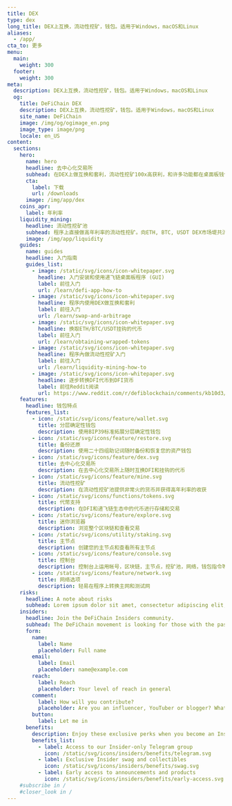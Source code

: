 ```yaml
---
title: DEX
type: dex
long_title: DEX上互换，流动性挖矿，钱包。适用于Windows，macOS和Linux
aliases:
  - /app/
cta_to: 更多
menu:
  main:
    weight: 300
  footer:
    weight: 300
meta:
  description: DEX上互换，流动性挖矿，钱包。适用于Windows，macOS和Linux
  og:
    title: DeFiChain DEX
    description: DEX上互换，流动性挖矿，钱包。适用于Windows，macOS和Linux
    site_name: DeFiChain
    image: /img/og/ogimage_en.png
    image_type: image/png
    locale: en_US
content:
  sections:
    hero:
      name: hero
      headline: 去中心化交易所
      subhead: 在DEX上做互换和套利，流动性挖矿100x高获利，和许多功能都在桌面板钱包程序内部操作。 适用于Windows，macOS和Linux
      cta:
        label: 下载
        url: /downloads
      image: /img/app/dex
    coins_apr:
      label: 年利率
    liquidity_mining:
      headline: 流动性挖矿池
      subhead: 程序上直接做高年利率的流动性挖矿。向ETH, BTC, USDT DEX市场堤共流动资产，换得交易费和高利润年收益。随时欢迎您提出资产。
      image: /img/app/liquidity
    guides:
      name: guides
      headline: 入门指南
      guides_list:
        - image: /static/svg/icons/icon-whitepaper.svg
          headline: 入门安装和使用递飞链桌面板程序 (GUI)
          label: 前往入门
          url: /learn/defi-app-how-to
        - image: /static/svg/icons/icon-whitepaper.svg
          headline: 程序内使用DEX做互换和套利
          label: 前往入门
          url: /learn/swap-and-arbitrage
        - image: /static/svg/icons/icon-whitepaper.svg
          headline: 换取ETH/BTC/USDT挂钩的代币
          label: 前往入门
          url: /learn/obtaining-wrapped-tokens
        - image: /static/svg/icons/icon-whitepaper.svg
          headline: 程序內做流动性挖矿入门
          label: 前往入门
          url: /learn/liquidity-mining-how-to
        - image: /static/svg/icons/icon-whitepaper.svg
          headline: 逐步转换DFI代币到DFI货币
          label: 前往Reddit阅读
          url: https://www.reddit.com/r/defiblockchain/comments/kb10d3/stepbystep_changing_dfitoken_to_dficoin/
    features:
      headline: 钱包特点
      features_list:
        - icon: /static/svg/icons/feature/wallet.svg
          title: 分层确定性钱包
          description: 使用BIP39标准拓展分层确定性钱包
        - icon: /static/svg/icons/feature/restore.svg
          title: 备份还原
          description: 使用二十四组助记词随时备份和恢复您的资产钱包
        - icon: /static/svg/icons/feature/dex.svg
          title: 去中心化交易所
          description: 在去中心化交易所上随时互换DFI和挂钩的代币
        - icon: /static/svg/icons/feature/mine.svg
          title: 流动性挖矿
          description: 在流动性挖矿池提供非常火的货币并获得高年利率的收获
        - icon: /static/svg/icons/functions/tokens.svg
          title: 代幣支持
          description: 在DFI和递飞链生态中的代币进行存储和交易
        - icon: /static/svg/icons/feature/explore.svg
          title: 迷你浏览器
          description: 浏览整个区块链和查看交易
        - icon: /static/svg/icons/utility/staking.svg
          title: 主节点
          description: 创建您的主节点和查看所有主节点
        - icon: /static/svg/icons/feature/console.svg
          title: 控制台
          description: 控制台上运用帐号，区块链，主节点，挖矿池，网络，钱包指令等功能
        - icon: /static/svg/icons/feature/network.svg
          title: 网络选项
          description: 轻易在程序上转换主网和测试网
    risks:
      headline: A note about risks
      subhead: Lorem ipsum dolor sit amet, consectetur adipiscing elit, sed do eiusmod tempor incididunt ut labore et dolore magna aliqua. Ut enim ad minim veniam, quis nostrud exercitation ullamco laboris nisi ut aliquip ex ea commodo consequat.
    insiders:
      headline: Join the DeFiChain Insiders community.
      subhead: The DeFiChain movement is looking for those with the passion and reach to spread the movement — register below.
      form:
        name:
          label: Name
          placeholder: Full name
        email:
          label: Email
          placeholder: name@example.com
        reach:
          label: Reach
          placeholder: Your level of reach in general
        comment:
          label: How will you contribute?
          placeholder: Are you an influencer, YouTuber or blogger? What can you do for the movement, and what can the movement do for you? Tell us more.
        button:
          label: Let me in
      benefits:
        description: Enjoy these exclusive perks when you become an Insider.
        benefits_list:
          - label: Access to our Insider-only Telegram group
            icon: /static/svg/icons/insiders/benefits/telegram.svg
          - label: Exclusive Insider swag and collectibles
            icon: /static/svg/icons/insiders/benefits/swag.svg
          - label: Early access to announcements and products
            icon: /static/svg/icons/insiders/benefits/early-access.svg
    #subscribe in /
    #closer_look in /
---
```

